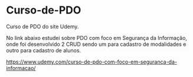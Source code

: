 # Curso-de-PDO

Curso de PDO do site Udemy.

No link abaixo estudei sobre PDO com foco em Segurança da Informação, onde foi desenvolvido 2 CRUD sendo um para cadastro de modalidades e outro para cadastro de alunos.

https://www.udemy.com/curso-de-pdo-com-foco-em-seguranca-da-informacao/


